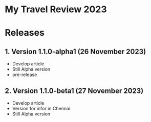 # My Travel Review 2023

# Releases

## 1. Version 1.1.0-alpha1 (26 November 2023)

- Develop article
- Still Alpha version
- pre-release

## 2. Version 1.1.0-beta1 (27 November 2023)

- Develop article 
- Version for infor in Chennai 
- Still Alpha version 